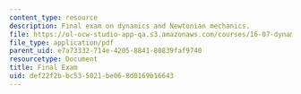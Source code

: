 ```yaml
---
content_type: resource
description: Final exam on dynamics and Newtonian mechanics.
file: https://ol-ocw-studio-app-qa.s3.amazonaws.com/courses/16-07-dynamics-fall-2009/def22f2bbc535021be068d0169b16643_MIT16_07F09_final07.pdf
file_type: application/pdf
parent_uid: e7a73332-714e-4205-8841-80839faf9740
resourcetype: Document
title: Final Exam
uid: def22f2b-bc53-5021-be06-8d0169b16643
---
```

